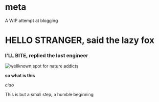 # meta
A WIP attempt at blogging

# HELLO STRANGER, said the lazy fox

### I'LL BITE, replied the lost engineer

![wellknown spot for nature addicts](jambench.png)

**so what is this**

*ciao*

This is but a small step, a humble beginning

